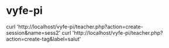 # vyfe-pi


curl 'http://localhost/vyfe-pi/teacher.php?action=create-session&name=sess2'
curl 'http://localhost/vyfe-pi/teacher.php?action=create-tag&label=salut'
